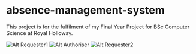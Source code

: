 # absence-management-system
This project is for the fulfilment of my Final Year Project for BSc Computer Science at Royal Holloway.

![Alt Requester1](https://i.makeagif.com/media/4-11-2019/6NdIJ4.gif)
![Alt Authoriser](https://i.makeagif.com/media/4-11-2019/t2lCCl.gif)
![Alt Requester2](https://i.makeagif.com/media/4-11-2019/8F9x1O.gif)
